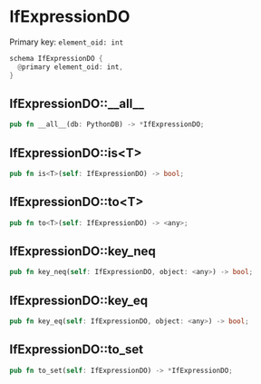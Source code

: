 # IfExpressionDO

Primary key: `element_oid: int`

```rust
schema IfExpressionDO {
  @primary element_oid: int,
}
```
## IfExpressionDO::\_\_all\_\_

```rust
pub fn __all__(db: PythonDB) -> *IfExpressionDO;
```
## IfExpressionDO::is\<T\>

```rust
pub fn is<T>(self: IfExpressionDO) -> bool;
```
## IfExpressionDO::to\<T\>

```rust
pub fn to<T>(self: IfExpressionDO) -> <any>;
```
## IfExpressionDO::key\_neq

```rust
pub fn key_neq(self: IfExpressionDO, object: <any>) -> bool;
```
## IfExpressionDO::key\_eq

```rust
pub fn key_eq(self: IfExpressionDO, object: <any>) -> bool;
```
## IfExpressionDO::to\_set

```rust
pub fn to_set(self: IfExpressionDO) -> *IfExpressionDO;
```
